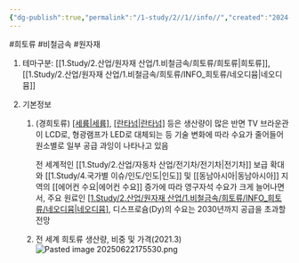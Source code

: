 ```yaml
---
{"dg-publish":true,"permalink":"/1-study/2//1//info//","created":"2024-11-20T21:02:28.805+09:00","updated":"2025-06-26T12:52:33.413+09:00"}
---
```


#희토류 #비철금속  #원자재 

1. 테마구분: [[1.Study/2.산업/원자재 산업/1.비철금속/희토류/희토류\|희토류]], [[1.Study/2.산업/원자재 산업/1.비철금속/희토류/INFO_희토류/네오디뮴\|네오디뮴]]

2. 기본정보
	1. (경희토류) [[세륨\|세륨]](Ce), [[란타넘\|란타넘]](La) 등은 생산량이 많은 반면 TV 브라운관이 LCD로, 형광램프가 LED로 대체되는 등 기술 변화에 따라 수요가 줄어들어 원소별로 일부 공급 과잉이 나타나고 있음  
	   
	   전 세계적인 [[1.Study/2.산업/자동차 산업/전기차/전기차\|전기차]] 보급 확대와 [[1.Study/4.국가별 이슈/인도/인도\|인도]] 및 [[동남아시아\|동남아시아]] 지역의 [[에어컨 수요\|에어컨 수요]] 증가에 따라 영구자석 수요가 크게 늘어나면서, 주요 원료인 [[1.Study/2.산업/원자재 산업/1.비철금속/희토류/INFO_희토류/네오디뮴\|네오디뮴]](Nd), 디스프로슘(Dy)의 수요는 2030년까지 공급을 초과할 전망
	   
	2. 전 세계 희토류 생산량, 비중 및 가격(2021.3) ![Pasted image 20250622175530.png](/img/user/attachments/Pasted%20image%2020250622175530.png)

